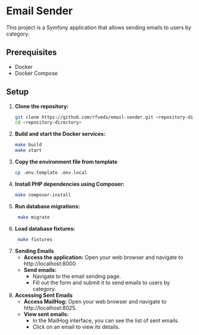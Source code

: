 # Email Sender

This project is a Symfony application that allows sending emails to users by category.

## Prerequisites

- Docker
- Docker Compose

## Setup

1. **Clone the repository:**
   ```sh
   git clone https://github.com/rfveds/email-sender.git <repository-directory>
   cd <repository-directory>
    ```
2. **Build and start the Docker services:**
    ```sh
    make build
    make start
    ```
3. **Copy the environment file from template**
    ```sh
    cp .env.template .env.local
    ```
3. **Install PHP dependencies using Composer:**
   ```sh
   make composer-install
   ```
4. **Run database migrations:**
   ```sh
    make migrate
    ```
5. **Load database fixtures:**
    ```sh
     make fixtures
     ```
6. **Sending Emails**
    - **Access the application:** Open your web browser and navigate to http://localhost:8000.
    - **Send emails:**
        - Navigate to the email sending page.
        - Fill out the form and submit it to send emails to users by category.
7. **Accessing Sent Emails**
    - **Access MailHog:** Open your web browser and navigate to http://localhost:8025.
    - **View sent emails:**
        - In the MailHog interface, you can see the list of sent emails.
        - Click on an email to view its details.
